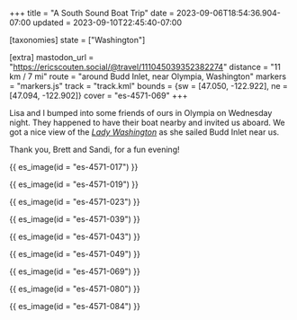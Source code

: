 +++
title = "A South Sound Boat Trip"
date = 2023-09-06T18:54:36.904-07:00
updated = 2023-09-10T22:45:40-07:00

[taxonomies]
state = ["Washington"]

[extra]
mastodon_url = "https://ericscouten.social/@travel/111045039352382274"
distance = "11 km / 7 mi"
route = "around Budd Inlet, near Olympia, Washington"
markers = "markers.js"
track = "track.kml"
bounds = {sw = [47.050, -122.922], ne = [47.094, -122.902]}
cover = "es-4571-069"
+++

Lisa and I bumped into some friends of ours in Olympia on Wednesday night. They happened to have their boat nearby and invited us aboard. We got a nice view of the [_Lady Washington_](https://historicalseaport.org) as she sailed Budd Inlet near us.

<!-- more -->

Thank you, Brett and Sandi, for a fun evening!

{{ es_image(id = "es-4571-017") }}

{{ es_image(id = "es-4571-019") }}

{{ es_image(id = "es-4571-023") }}

{{ es_image(id = "es-4571-039") }}

{{ es_image(id = "es-4571-043") }}

{{ es_image(id = "es-4571-049") }}

{{ es_image(id = "es-4571-069") }}

{{ es_image(id = "es-4571-080") }}

{{ es_image(id = "es-4571-084") }}
